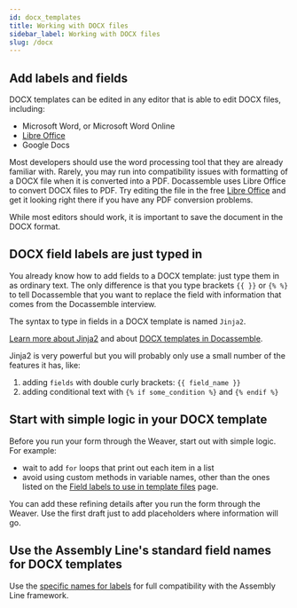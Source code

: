 ```yaml
---
id: docx_templates
title: Working with DOCX files
sidebar_label: Working with DOCX files
slug: /docx
---
```

## Add labels and fields

DOCX templates can be edited in any editor that is able to edit DOCX files, including:

* Microsoft Word, or Microsoft Word Online
* [Libre Office](https://www.libreoffice.org/)
* Google Docs

Most developers should use the word processing tool that they are already familiar with.
Rarely, you may run into compatibility issues with formatting of a DOCX file when it
is converted into a PDF. Docassemble uses Libre Office to convert DOCX files to PDF.
Try editing the file in the free [Libre Office](https://www.libreoffice.org/) and get
it looking right there if you have any PDF conversion problems.

While most editors should work, it is important to save the document in the DOCX
format.

## DOCX field labels are just typed in

You already know how to add fields to a DOCX template: just type them in as
ordinary text. The only difference is that you type brackets `{{ }}` or `{% %}`
to tell Docassemble that you want to replace the field with information that
comes from the Docassemble interview.

The syntax to type in fields in a DOCX template is named `Jinja2`.

[Learn more about Jinja2](https://suffolklitlab.org/legal-tech-class/docs/jinja2)
and about [DOCX templates in Docassemble](https://docassemble.org/docs/documents.html#docx%20template%20file).

Jinja2 is very powerful but you will probably only use a small number of the
features it has, like:

1. adding `fields` with double curly brackets: `{{ field_name }}`
1. adding conditional text with `{% if some_condition %}` and `{% endif %}`

## Start with simple logic in your DOCX template

Before you run your form through the Weaver, start out with simple logic.
For example:

* wait to add `for` loops that print out each item in a list
* avoid using custom methods in variable names, other than the ones listed on
  the [Field labels to use in template files](doc_vars_reference.md) page.

You can add these refining details after you run the form through the Weaver.
Use the first draft just to add placeholders where information will go. 

## Use the Assembly Line's standard field names for DOCX templates

Use the [specific names for labels](doc_vars_reference.md) for full
compatibility with the Assembly Line framework.